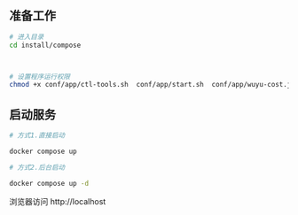 ## 准备工作

```bash
# 进入目录
cd install/compose



# 设置程序运行权限
chmod +x conf/app/ctl-tools.sh  conf/app/start.sh  conf/app/wuyu-cost.jar 


```


## 启动服务

```bash
# 方式1.直接启动

docker compose up

# 方式2.后台启动

docker compose up -d

```

浏览器访问 http://localhost

